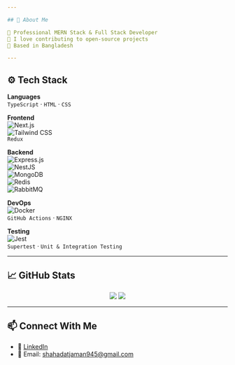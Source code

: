 ```yaml
---

## 🧠 About Me

💼 Professional MERN Stack & Full Stack Developer  
🤝 I love contributing to open-source projects  
🗾 Based in Bangladesh  

---
```


## ⚙️ Tech Stack

**Languages**  
`TypeScript` · `HTML` · `CSS`

**Frontend**  
![Next.js](https://img.shields.io/badge/Next.js-000000?style=for-the-badge&logo=nextdotjs&logoColor=white)  
![Tailwind CSS](https://img.shields.io/badge/Tailwind-38B2AC?style=for-the-badge&logo=tailwind-css&logoColor=white)  
`Redux`

**Backend**  
![Express.js](https://img.shields.io/badge/Express.js-404D59?style=for-the-badge)  
![NestJS](https://img.shields.io/badge/NestJS-E0234E?style=for-the-badge&logo=nestjs&logoColor=white)  
![MongoDB](https://img.shields.io/badge/MongoDB-4EA94B?style=for-the-badge&logo=mongodb&logoColor=white)  
![Redis](https://img.shields.io/badge/Redis-DC382D?style=for-the-badge&logo=redis&logoColor=white)  
![RabbitMQ](https://img.shields.io/badge/RabbitMQ-FF6600?style=for-the-badge&logo=rabbitmq&logoColor=white)

**DevOps**  
![Docker](https://img.shields.io/badge/Docker-2496ED?style=for-the-badge&logo=docker&logoColor=white)  
`GitHub Actions` · `NGINX`

**Testing**  
![Jest](https://img.shields.io/badge/Jest-C21325?style=for-the-badge&logo=jest&logoColor=white)  
`Supertest` · `Unit & Integration Testing`

---

## 📈 GitHub Stats

<p align="center">
  <img src="https://github-readme-stats.vercel.app/api?username=shahadatdev&show_icons=true&theme=radical" />
  <img src="https://github-readme-streak-stats.herokuapp.com?user=shahadatdev&theme=radical" />
</p>

---

## 📫 Connect With Me

<!-- 🌐 [Portfolio](https://srjsoft.com) -->
- 💼 [LinkedIn](https://www.linkedin.com/in/shahadat-jaman-76063a26a/)  
- 📧 Email: shahadatjaman945@gmail.com

